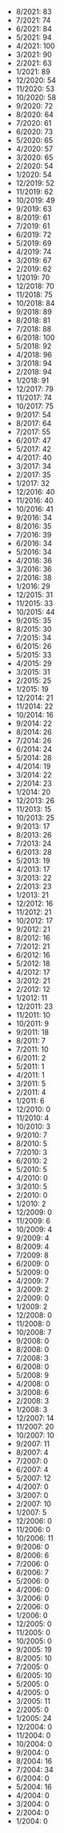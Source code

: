 *  8/2021: 83
*  7/2021: 74
*  6/2021: 84
*  5/2021: 94
*  4/2021: 100
*  3/2021: 90
*  2/2021: 63
*  1/2021: 89
*  12/2020: 54
*  11/2020: 53
*  10/2020: 58
*  9/2020: 72
*  8/2020: 64
*  7/2020: 61
*  6/2020: 73
*  5/2020: 65
*  4/2020: 57
*  3/2020: 65
*  2/2020: 54
*  1/2020: 54
*  12/2019: 52
*  11/2019: 62
*  10/2019: 49
*  9/2019: 63
*  8/2019: 61
*  7/2019: 61
*  6/2019: 72
*  5/2019: 69
*  4/2019: 74
*  3/2019: 67
*  2/2019: 62
*  1/2019: 70
*  12/2018: 70
*  11/2018: 75
*  10/2018: 84
*  9/2018: 89
*  8/2018: 81
*  7/2018: 88
*  6/2018: 100
*  5/2018: 92
*  4/2018: 96
*  3/2018: 94
*  2/2018: 94
*  1/2018: 91
*  12/2017: 79
*  11/2017: 74
*  10/2017: 75
*  9/2017: 54
*  8/2017: 64
*  7/2017: 55
*  6/2017: 47
*  5/2017: 42
*  4/2017: 40
*  3/2017: 34
*  2/2017: 35
*  1/2017: 32
*  12/2016: 40
*  11/2016: 40
*  10/2016: 41
*  9/2016: 34
*  8/2016: 35
*  7/2016: 39
*  6/2016: 34
*  5/2016: 34
*  4/2016: 36
*  3/2016: 36
*  2/2016: 38
*  1/2016: 29
*  12/2015: 31
*  11/2015: 33
*  10/2015: 44
*  9/2015: 35
*  8/2015: 30
*  7/2015: 34
*  6/2015: 26
*  5/2015: 33
*  4/2015: 29
*  3/2015: 31
*  2/2015: 25
*  1/2015: 19
*  12/2014: 21
*  11/2014: 22
*  10/2014: 16
*  9/2014: 22
*  8/2014: 26
*  7/2014: 26
*  6/2014: 24
*  5/2014: 28
*  4/2014: 19
*  3/2014: 22
*  2/2014: 23
*  1/2014: 20
*  12/2013: 26
*  11/2013: 15
*  10/2013: 25
*  9/2013: 17
*  8/2013: 26
*  7/2013: 24
*  6/2013: 28
*  5/2013: 19
*  4/2013: 17
*  3/2013: 22
*  2/2013: 23
*  1/2013: 21
*  12/2012: 16
*  11/2012: 21
*  10/2012: 17
*  9/2012: 21
*  8/2012: 16
*  7/2012: 21
*  6/2012: 16
*  5/2012: 18
*  4/2012: 17
*  3/2012: 21
*  2/2012: 12
*  1/2012: 11
*  12/2011: 23
*  11/2011: 10
*  10/2011: 9
*  9/2011: 18
*  8/2011: 7
*  7/2011: 10
*  6/2011: 2
*  5/2011: 1
*  4/2011: 1
*  3/2011: 5
*  2/2011: 4
*  1/2011: 6
*  12/2010: 0
*  11/2010: 4
*  10/2010: 3
*  9/2010: 7
*  8/2010: 5
*  7/2010: 3
*  6/2010: 2
*  5/2010: 5
*  4/2010: 0
*  3/2010: 5
*  2/2010: 0
*  1/2010: 2
*  12/2009: 0
*  11/2009: 6
*  10/2009: 4
*  9/2009: 4
*  8/2009: 4
*  7/2009: 8
*  6/2009: 0
*  5/2009: 0
*  4/2009: 7
*  3/2009: 2
*  2/2009: 0
*  1/2009: 2
*  12/2008: 0
*  11/2008: 0
*  10/2008: 7
*  9/2008: 0
*  8/2008: 0
*  7/2008: 3
*  6/2008: 0
*  5/2008: 9
*  4/2008: 0
*  3/2008: 6
*  2/2008: 3
*  1/2008: 3
*  12/2007: 14
*  11/2007: 20
*  10/2007: 10
*  9/2007: 11
*  8/2007: 4
*  7/2007: 0
*  6/2007: 4
*  5/2007: 12
*  4/2007: 0
*  3/2007: 0
*  2/2007: 10
*  1/2007: 5
*  12/2006: 0
*  11/2006: 0
*  10/2006: 11
*  9/2006: 0
*  8/2006: 6
*  7/2006: 0
*  6/2006: 7
*  5/2006: 0
*  4/2006: 0
*  3/2006: 0
*  2/2006: 0
*  1/2006: 0
*  12/2005: 0
*  11/2005: 0
*  10/2005: 0
*  9/2005: 19
*  8/2005: 10
*  7/2005: 0
*  6/2005: 10
*  5/2005: 0
*  4/2005: 0
*  3/2005: 11
*  2/2005: 0
*  1/2005: 24
*  12/2004: 0
*  11/2004: 0
*  10/2004: 0
*  9/2004: 0
*  8/2004: 16
*  7/2004: 34
*  6/2004: 0
*  5/2004: 16
*  4/2004: 0
*  3/2004: 0
*  2/2004: 0
*  1/2004: 0